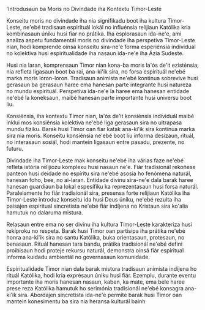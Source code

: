 'Introdusaun ba Moris no Divindade iha Kontextu Timor-Leste

Konseitu moris no divindade iha nia signifikadu boot iha kultura Timor-Leste, ne'ebé tradisaun espirituál lokál no influénsia relijiaun Katólika kria kombinasaun úniku husi fiar no prátika. Iha esplorasaun ida-ne'e, ami analiza aspetu fundamentál moris no divindade iha perspetiva Timor-Leste nian, hodi komprende oinsá konseitu sira-ne'e forma esperiénsia individuál no kolektiva husi espiritualidade iha nasaun ida-ne'e iha Ázia Sudeste.

Husi nia laran, komprensaun Timor nian kona-ba moris la'ós de'it ezisténsia; nia refleta ligasaun boot ba rai, ana-ki'ik sira, no forsa espirituál ne'ebé marka moris loron-loron. Tradisaun animista ne'ebé kontinua sobrevive husi gerasaun ba gerasaun haree ema hanesan parte integrante husi natureza no mundu espirituál. Perspetiva ida-ne'e la haree ema hanesan entidade ne'ebé la koneksaun, maibé hanesan parte importante husi universu boot liu.

Konsiénsia, iha kontextu Timor nian, la'ós de'it konsiénsia individuál maibé inklui mos konsiénsia kolektiva ne'ebé liga gerasaun sira no ultrapasa mundu fiziku. Barak husi Timor oan fiar katak ana-ki'ik sira kontinua marka sira nia moris. Konseitu konsiénsia ne'ebé boot liu informa desizaun, rituál, no interasaun sosiál, hodi mantein ligasaun entre pasadu, prezente, no futuru.

Divindade iha Timor-Leste mak konseitu ne'ebé iha várias faze ne'ebé refleta istória relijiozu komplexu husi nasaun ne'e. Fiár tradisionál rekoñese panteon husi deidade no espíritu sira ne'ebé asosia ho fenómena naturál, hanesan foho, bee, no ai-laran. Entidade divinu sira-ne'e dala barak haree hanesan guardiaun ba lokal espesífiku ka reprezentasaun husi forsa naturál. Paralelamente ho fiár tradisionál sira, presensa forte relijiaun Katólika iha Timor-Leste introduz konseitu ida husi Deus úniku, ne'ebé rezulta iha paisajen espiritual sincretista ne'ebé fiár indíjena no Kristaun sira ko'alia hamutuk no dalaruma mistura.

Relasaun entre ema no ser divinu iha kultura Timor-Leste karakteriza husi rekíproku no respeta. Barak husi Timor oan partisipa iha prátika ne'ebé honra ana-ki'ik sira no santu Katólika, buka orientasaun, protesaun, no benasaun. Rituál hanesan tara bandu, prátika tradisionál ne'ebé defini proibisaun hodi proteje rekursu naturál, demonstra oinsá fiár espiritual informa kuidadu ambientál no governasaun komunidade.

Espiritualidade Timor nian dala barak mistura tradisaun animista indíjena ho rituál Katólika, hodi kria exprésaun úniku husi fiár. Ezemplu, durante eventu importante iha moris hanesan nasaun, kaben, ka mate, ema bele haree prese reza Katólika hamutuk ho serimónia tradisionál ne'ebé konsagra ana-ki'ik sira. Abordajen sincretista ida-ne'e permite barak husi Timor oan mantein konesimentu ba sira nia heransa kulturál bainh
